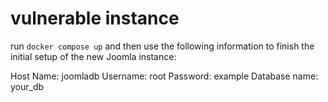 # vulnerable instance
run `docker compose up` and then use the following information to finish the initial setup of the new Joomla instance:

Host Name: joomladb
Username: root
Password: example
Database name: your_db
